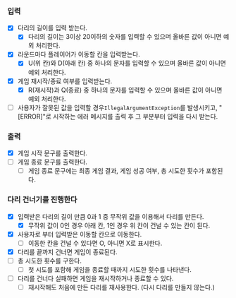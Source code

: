 ### 입력

- [x] 다리의 길이를 입력 받는다.
    - [x] 다리의 길이는 3이상 20이하의 숫자를 입력할 수 있으며 올바른 값이 아니면 예외 처리한다.
- [x] 라운드마다 플레이어가 이동할 칸을 입력받는다.
    - [x] U(위 칸)와 D(아래 칸) 중 하나의 문자를 입력할 수 있으며 올바른 값이 아니면 예외 처리한다.
- [x] 게임 재시작/종료 여부를 입력받는다.
    - [x] R(재시작)과 Q(종료) 중 하나의 문자를 입력할 수 있으며 올바른 값이 아니면 예외 처리한다.
- [ ] 사용자가 잘못된 값을 입력할 경우`IllegalArgumentException`를 발생시키고, "[ERROR]"로 시작하는 에러 메시지를 출력 후 그 부분부터 입력을 다시 받는다.

### 출력

- [x] 게임 시작 문구를 출력한다.
- [ ] 게임 종료 문구를 출력한다.
    - [ ] 게임 종료 문구에는 최종 게임 결과, 게임 성공 여부, 총 시도한 횟수가 포함된다.

### 다리 건너기를 진행한다

- [x] 입력받은 다리의 길이 만큼 0과 1 중 무작위 값을 이용해서 다리를 만든다.
    - [x] 무작위 값이 0인 경우 아래 칸, 1인 경우 위 칸이 건널 수 있는 칸이 된다.
- [x] 사용자로 부터 입력받은 이동할 칸으로 이동한다.
    - [ ] 이동한 칸을 건널 수 있다면 O, 아니면 X로 표시한다.
- [x] 다리를 끝까지 건너면 게임이 종료된다.
- [ ] 총 시도한 횟수를 구한다.
    - [ ] 첫 시도를 포함해 게임을 종료할 때까지 시도한 횟수를 나타낸다.
- [ ] 다리를 건너다 실패하면 게임을 재시작하거나 종료할 수 있다.
    - [ ] 재시작해도 처음에 만든 다리를 재사용한다. (다시 다리를 만들지 않는다.)

